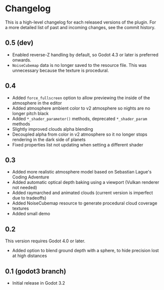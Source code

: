 Changelog
============

This is a high-level changelog for each released versions of the plugin.
For a more detailed list of past and incoming changes, see the commit history.

0.5 (dev)
------

- Enabled reverse-Z handling by default, so Godot 4.3 or later is preferred onwards.
- `NoiseCubemap` data is no longer saved to the resource file. This was unnecessary because the texture is procedural.


0.4
------

- Added `force_fullscreen` option to allow previewing the inside of the atmosphere in the editor
- Added atmosphere ambient color to v2 atmosphere so nights are no longer pitch black
- Added `*_shader_parameter()` methods, deprecated `*_shader_param` methods
- Slightly improved clouds alpha blending
- Decoupled alpha from color in v2 atmosphere so it no longer stops rendering in the dark side of planets
- Fixed properties list not updating when setting a different shader


0.3
----

- Added more realistic atmosphere model based on Sebastian Lague's Coding Adventure
- Added automatic optical depth baking using a viewport (Vulkan renderer not needed)
- Added raymarched and animated clouds (current version is imperfect due to tradeoffs)
- Added NoiseCubemap resource to generate procedural cloud coverage textures
- Added small demo


0.2
----

This version requires Godot 4.0 or later.

- Added option to blend ground depth with a sphere, to hide precision lost at high distances


0.1 (godot3 branch)
---------------------

- Initial release in Godot 3.2
